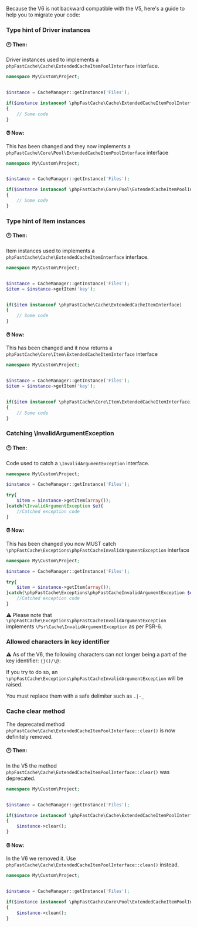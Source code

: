 Because the V6 is not backward compatible with the V5, here's a guide to help you to migrate your code:


### Type hint of Driver instances

#### :clock1: Then:
Driver instances used to implements a `phpFastCache\Cache\ExtendedCacheItemPoolInterface` interface. 

```php
namespace My\Custom\Project;


$instance = CacheManager::getInstance('Files');

if($instance instanceof \phpFastCache\Cache\ExtendedCacheItemPoolInterface)
{
    // Some code
}

```

#### :alarm_clock: Now:
This has been changed and they now implements a `phpFastCache\Core\Pool\ExtendedCacheItemPoolInterface` interface

```php
namespace My\Custom\Project;


$instance = CacheManager::getInstance('Files');

if($instance instanceof \phpFastCache\Core\Pool\ExtendedCacheItemPoolInterface)
{
    // Some code
}

```

### Type hint of Item instances

#### :clock1: Then:
Item instances used to implements a ``phpFastCache\Cache\ExtendedCacheItemInterface`` interface. 

```php
namespace My\Custom\Project;


$instance = CacheManager::getInstance('Files');
$item = $instance->getItem('key');


if($item instanceof \phpFastCache\Cache\ExtendedCacheItemInterface)
{
    // Some code
}

```

#### :alarm_clock: Now:
This has been changed and it now returns a `phpFastCache\Core\Item\ExtendedCacheItemInterface` interface

```php
namespace My\Custom\Project;


$instance = CacheManager::getInstance('Files');
$item = $instance->getItem('key');


if($item instanceof \phpFastCache\Core\Item\ExtendedCacheItemInterface)
{
    // Some code
}

```

### Catching \InvalidArgumentException

#### :clock1: Then:
Code used to catch a `\InvalidArgumentException` interface. 

```php
namespace My\Custom\Project;

$instance = CacheManager::getInstance('Files');

try{
    $item = $instance->getItem(array());
}catch(\InvalidArgumentException $e){
    //Catched exception code
}

```

#### :alarm_clock: Now:
This has been changed you now MUST catch `\phpFastCache\Exceptions\phpFastCacheInvalidArgumentException` interface

```php
namespace My\Custom\Project;

$instance = CacheManager::getInstance('Files');

try{
    $item = $instance->getItem(array());
}catch(\phpFastCache\Exceptions\phpFastCacheInvalidArgumentException $e){
    //Catched exception code
}

```
:warning: Please note that `\phpFastCache\Exceptions\phpFastCacheInvalidArgumentException` implements `\Psr\Cache\InvalidArgumentException` as per PSR-6.

### Allowed characters in key identifier
:warning: As of the V6, the following characters can not longer being a part of the key identifier: `{}()/\@:`

If you try to do so, an `\phpFastCache\Exceptions\phpFastCacheInvalidArgumentException` will be raised.

You must replace them with a safe delimiter such as `.|-_`

### Cache clear method
The deprecated method `phpFastCache\Cache\ExtendedCacheItemPoolInterface::clear()` is now definitely removed.


#### :clock1: Then:
In the V5 the method `phpFastCache\Cache\ExtendedCacheItemPoolInterface::clear()` was deprecated.

```php
namespace My\Custom\Project;


$instance = CacheManager::getInstance('Files');

if($instance instanceof \phpFastCache\Cache\ExtendedCacheItemPoolInterface)
{
    $instance->clear();
}

```

#### :alarm_clock: Now:
In the V6 we removed it. Use `phpFastCache\Cache\ExtendedCacheItemPoolInterface::clean()` instead.

```php
namespace My\Custom\Project;


$instance = CacheManager::getInstance('Files');

if($instance instanceof \phpFastCache\Core\Pool\ExtendedCacheItemPoolInterface)
{
    $instance->clean();
}

```